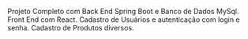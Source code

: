 Projeto Completo com Back End Spring Boot e Banco de Dados MySql.
Front End com React.
Cadastro de Usuários e autenticação com login e senha.
Cadastro de Produtos diversos.
